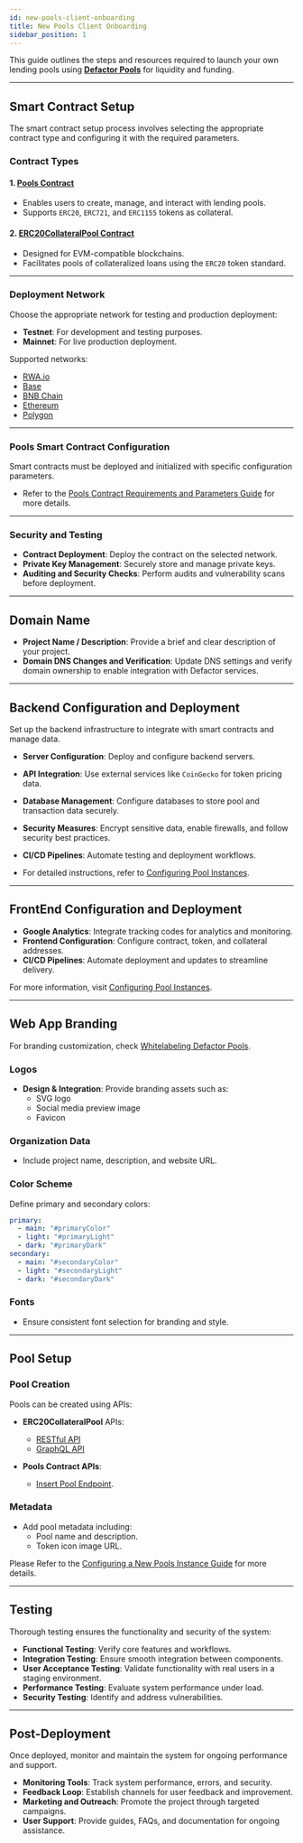 ```yaml
---
id: new-pools-client-onboarding
title: New Pools Client Onboarding
sidebar_position: 1
---
```


This guide outlines the steps and resources required to launch your own lending pools using [**Defactor Pools**](https://www.defactor.com/pools) for liquidity and funding.

---

## Smart Contract Setup

The smart contract setup process involves selecting the appropriate contract type and configuring it with the required parameters.

### Contract Types

#### 1. [**Pools Contract**](https://defactor.dev/docs/smart-contracts/counterparty-pools-contract/smart-contract-erc20-collateral-pool)

- Enables users to create, manage, and interact with lending pools.
- Supports `ERC20`, `ERC721`, and `ERC1155` tokens as collateral.

#### 2. [**ERC20CollateralPool Contract**](https://defactor.dev/docs/smart-contracts/counterparty-pools-contract/smart-contract-erc20-collateral-pool)

- Designed for EVM-compatible blockchains.
- Facilitates pools of collateralized loans using the `ERC20` token standard.

---

### Deployment Network

Choose the appropriate network for testing and production deployment:

- **Testnet**: For development and testing purposes.
- **Mainnet**: For live production deployment.

Supported networks:

- [RWA.io](https://rwa.io)
- [Base](https://www.base.org/)
- [BNB Chain](https://www.bnbchain.org/en)
- [Ethereum](https://defactor.dev/docs/blockchain-and-web3/ethereum)
- [Polygon](https://defactor.dev/docs/blockchain-and-web3/polygon)

---

### Pools Smart Contract Configuration

Smart contracts must be deployed and initialized with specific configuration parameters.

- Refer to the [Pools Contract Requirements and Parameters Guide](https://defactor.dev/docs/pools/how-tos/smart-contract-config) for more details.

---

### Security and Testing

- **Contract Deployment**: Deploy the contract on the selected network.
- **Private Key Management**: Securely store and manage private keys.
- **Auditing and Security Checks**: Perform audits and vulnerability scans before deployment.

---

## Domain Name

- **Project Name / Description**: Provide a brief and clear description of your project.
- **Domain DNS Changes and Verification**: Update DNS settings and verify domain ownership to enable integration with Defactor services.

---

## Backend Configuration and Deployment

Set up the backend infrastructure to integrate with smart contracts and manage data.

- **Server Configuration**: Deploy and configure backend servers.
- **API Integration**: Use external services like `CoinGecko` for token pricing data.
- **Database Management**: Configure databases to store pool and transaction data securely.
- **Security Measures**: Encrypt sensitive data, enable firewalls, and follow security best practices.
- **CI/CD Pipelines**: Automate testing and deployment workflows.

- For detailed instructions, refer to [Configuring Pool Instances](https://defactor.dev/docs/pools/how-tos/howto-pools-config).

---

## FrontEnd Configuration and Deployment

- **Google Analytics**: Integrate tracking codes for analytics and monitoring.
- **Frontend Configuration**: Configure contract, token, and collateral addresses.
- **CI/CD Pipelines**: Automate deployment and updates to streamline delivery.

For more information, visit [Configuring Pool Instances](https://defactor.dev/docs/pools/how-tos/howto-pools-config).

---

## Web App Branding

For branding customization, check [Whitelabeling Defactor Pools](https://defactor.dev/docs/pools/how-tos/howto-whitelableing).

### Logos

- **Design & Integration**: Provide branding assets such as:
  - SVG logo
  - Social media preview image
  - Favicon

### Organization Data

- Include project name, description, and website URL.

### Color Scheme

Define primary and secondary colors:

```yaml
primary:
  - main: "#primaryColor"
  - light: "#primaryLight"
  - dark: "#primaryDark"
secondary:
  - main: "#secondaryColor"
  - light: "#secondaryLight"
  - dark: "#secondaryDark"
```

### Fonts

- Ensure consistent font selection for branding and style.

---

## Pool Setup

### Pool Creation

Pools can be created using APIs:

- **ERC20CollateralPool** APIs:

  - [RESTful API](https://defactor.dev/docs/back-end-api/pools/erc20CollateralToken/restful)
  - [GraphQL API](https://defactor.dev/docs/back-end-api/pools/erc20CollateralToken/graphql)

- **Pools Contract APIs**:
  - [Insert Pool Endpoint](https://defactor.dev/docs/back-end-api/pools/insertPool).

### Metadata

- Add pool metadata including:
  - Pool name and description.
  - Token icon image URL.

Please Refer to the [Configuring a New Pools Instance Guide](https://defactor.dev/docs/pools/how-tos/howto-pools-config) for more details.

---

## Testing

Thorough testing ensures the functionality and security of the system:

- **Functional Testing**: Verify core features and workflows.
- **Integration Testing**: Ensure smooth integration between components.
- **User Acceptance Testing**: Validate functionality with real users in a staging environment.
- **Performance Testing**: Evaluate system performance under load.
- **Security Testing**: Identify and address vulnerabilities.

---

## Post-Deployment

Once deployed, monitor and maintain the system for ongoing performance and support.

- **Monitoring Tools**: Track system performance, errors, and security.
- **Feedback Loop**: Establish channels for user feedback and improvement.
- **Marketing and Outreach**: Promote the project through targeted campaigns.
- **User Support**: Provide guides, FAQs, and documentation for ongoing assistance.
